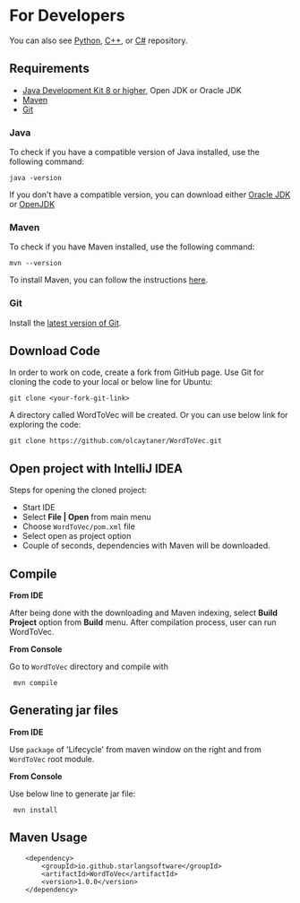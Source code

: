 For Developers
============
You can also see [Python](https://github.com/olcaytaner/WordToVec-Py), [C++](https://github.com/olcaytaner/WordToVec-CPP),
or [C#](https://github.com/olcaytaner/WordToVec-CS) repository.

## Requirements

* [Java Development Kit 8 or higher](#java), Open JDK or Oracle JDK
* [Maven](#maven)
* [Git](#git)

### Java 

To check if you have a compatible version of Java installed, use the following command:

    java -version
    
If you don't have a compatible version, you can download either [Oracle JDK](https://www.oracle.com/technetwork/java/javase/downloads/jdk8-downloads-2133151.html) or [OpenJDK](https://openjdk.java.net/install/)    

### Maven
To check if you have Maven installed, use the following command:

    mvn --version
    
To install Maven, you can follow the instructions [here](https://maven.apache.org/install.html).      

### Git

Install the [latest version of Git](https://git-scm.com/book/en/v2/Getting-Started-Installing-Git).

## Download Code

In order to work on code, create a fork from GitHub page. 
Use Git for cloning the code to your local or below line for Ubuntu:

	git clone <your-fork-git-link>

A directory called WordToVec will be created. Or you can use below link for exploring the code:

	git clone https://github.com/olcaytaner/WordToVec.git

## Open project with IntelliJ IDEA

Steps for opening the cloned project:

* Start IDE
* Select **File | Open** from main menu
* Choose `WordToVec/pom.xml` file
* Select open as project option
* Couple of seconds, dependencies with Maven will be downloaded. 


## Compile

**From IDE**

After being done with the downloading and Maven indexing, select **Build Project** option from **Build** menu. After compilation process, user can run WordToVec.

**From Console**

Go to `WordToVec` directory and compile with 

     mvn compile 

## Generating jar files

**From IDE**

Use `package` of 'Lifecycle' from maven window on the right and from `WordToVec` root module.

**From Console**

Use below line to generate jar file:

     mvn install

## Maven Usage

        <dependency>
            <groupId>io.github.starlangsoftware</groupId>
            <artifactId>WordToVec</artifactId>
            <version>1.0.0</version>
        </dependency>
